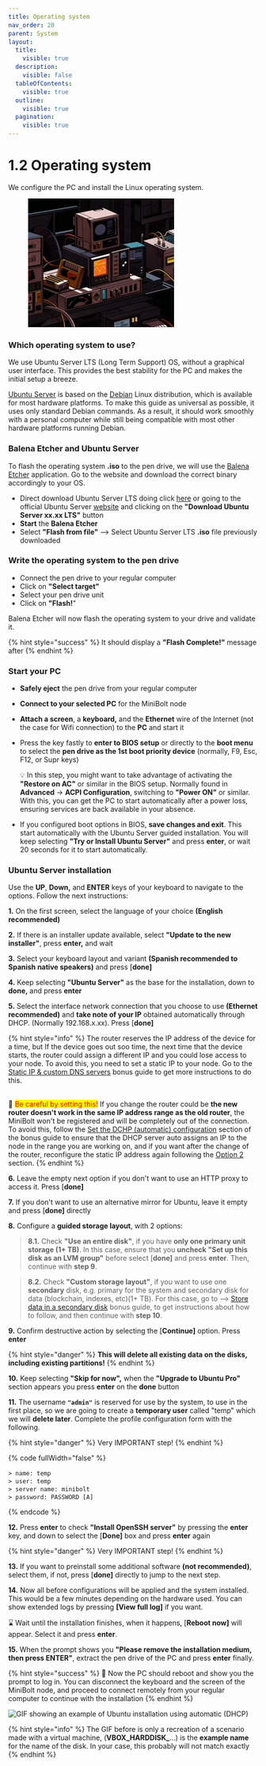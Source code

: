 ```yaml
---
title: Operating system
nav_order: 20
parent: System
layout:
  title:
    visible: true
  description:
    visible: false
  tableOfContents:
    visible: true
  outline:
    visible: true
  pagination:
    visible: true
---
```


# 1.2 Operating system

We configure the PC and install the Linux operating system.

<figure><img src="../.gitbook/assets/operating-system.gif" alt="" width="295"><figcaption></figcaption></figure>

### Which operating system to use?

We use Ubuntu Server LTS (Long Term Support) OS, without a graphical user interface. This provides the best stability for the PC and makes the initial setup a breeze.

[Ubuntu Server](https://ubuntu.com/server/docs) is based on the [Debian](https://www.debian.org/) Linux distribution, which is available for most hardware platforms. To make this guide as universal as possible, it uses only standard Debian commands. As a result, it should work smoothly with a personal computer while still being compatible with most other hardware platforms running Debian.

### Balena Etcher and Ubuntu Server

To flash the operating system **.iso** to the pen drive, we will use the [Balena Etcher](https://www.balena.io/etcher/) application. Go to the website and download the correct binary accordingly to your OS.

* Direct download Ubuntu Server LTS doing click [here](https://releases.ubuntu.com/22.04.2/ubuntu-22.04.2-live-server-amd64.iso) or going to the official Ubuntu Server [website](https://ubuntu.com/download/server) and clicking on the **"Download Ubuntu Server xx.xx LTS"** button
* **Start** the **Balena Etcher**
* Select **"Flash from file"** --> Select Ubuntu Server LTS **.iso** file previously downloaded

### Write the operating system to the pen drive

* Connect the pen drive to your regular computer
* Click on **"Select target"**
* Select your pen drive unit
* Click on **"Flash!**"

Balena Etcher will now flash the operating system to your drive and validate it.

{% hint style="success" %}
It should display a **"Flash Complete!"** message after
{% endhint %}

### Start your PC

* **Safely eject** the pen drive from your regular computer
* **Connect to your selected PC** for the MiniBolt node
* **Attach a screen**, a **keyboard,** and the **Ethernet** wire of the Internet (not the case for Wifi connection) to the **PC** and start it
*   Press the key fastly to **enter to BIOS setup** or directly to the **boot menu** to select the **pen drive as the 1st boot priority device** (normally, F9, Esc, F12, or Supr keys)

    💡 In this step, you might want to take advantage of activating the **"Restore on AC"** or similar in the BIOS setup. Normally found in **Advanced** -> **ACPI Configuration**, switching to **"Power ON"** or similar. With this, you can get the PC to start automatically after a power loss, ensuring services are back available in your absence.
* If you configured boot options in BIOS, **save changes and exit**. This start automatically with the Ubuntu Server guided installation. You will keep selecting **"Try or Install Ubuntu Server"** and press **enter**, or wait 20 seconds for it to start automatically.

### Ubuntu Server installation

Use the **UP**, **Down,** and **ENTER** keys of your keyboard to navigate to the options. Follow the next instructions:

**1.** On the first screen, select the language of your choice **(English recommended)**

**2.** If there is an installer update available, select **"Update to the new installer"**, press **enter,** and wait

**3.** Select your keyboard layout and variant **(Spanish recommended to Spanish native speakers)** and press \[**done]**

**4.** Keep selecting **"Ubuntu Server"** as the base for the installation, down to **done,** and press **enter**

**5.** Select the interface network connection that you choose to use **(Ethernet recommended)** and **take note of your IP** obtained automatically through DHCP. (Normally 192.168.x.xx). Press \[**done]**

{% hint style="info" %}
The router reserves the IP address of the device for a time, but If the device goes out soo time, the next time that the device starts, the router could assign a different IP and you could lose access to your node. To avoid this, you need to set a static IP to your node. Go to the [Static IP & custom DNS servers](../bonus-guides/system/static-ip-and-custom-dns-servers.md) bonus guide to get more instructions to do this.

\
🚨 <mark style="color:red;">Be careful by setting this!</mark> If you change the router could be **the new router doesn't work in the same IP address range as the old router**, the MiniBolt won't be registered and will be completely out of the connection. To avoid this, follow the [Set the DCHP (automatic) configuration](../bonus-guides/system/static-ip-and-custom-dns-servers.md#set-the-automatic-dhcp-mode-configuration-by-command-line) section of the bonus guide to ensure that the DHCP server auto assigns an IP to the node in the range you are working on, and if you want after the change of the router, reconfigure the static IP address again following the [Option 2](../bonus-guides/system/static-ip-and-custom-dns-servers.md#option-2-after-ubuntu-server-installation-by-command-line) section.
{% endhint %}

**6.** Leave the empty next option if you don't want to use an HTTP proxy to access it. Press \[**done]**

**7.** If you don't want to use an alternative mirror for Ubuntu, leave it empty and press \[**done]** directly

**8.** Configure a **guided storage layout**, with 2 options:

> **8.1.** Check **"Use an entire disk"**, if you have **only one primary unit storage (1+ TB)**. In this case, ensure that you **uncheck "Set up this disk as an LVM group"** before select \[**done]** and press **enter**. Then, continue with **step 9**.

> **8.2.** Check **"Custom storage layout"**, if you want to use one **secondary** disk, e.g. primary for the system and secondary disk for data (blockchain, indexes, etc)(1+ TB). For this case, go to --> [Store data in a secondary disk](../bonus/system/store-data-secondary-disk.md) bonus guide, to get instructions about how to follow, and then continue with **step 10**.

**9.** Confirm destructive action by selecting the \[**Continue]** option. Press **enter**

{% hint style="danger" %}
**This will delete all existing data on the disks, including existing partitions!**
{% endhint %}

**10.** Keep selecting **"Skip for now",** when the **"Upgrade to Ubuntu Pro"** section appears you press **enter** on the **done** button

**11.** The username **`"admin"`** is reserved for use by the system, to use in the first place, so we are going to create a **temporary user** called "temp" which we will **delete later**. Complete the profile configuration form with the following.

{% hint style="danger" %}
Very IMPORTANT step!
{% endhint %}

{% code fullWidth="false" %}
```
> name: temp
> user: temp
> server name: minibolt
> password: PASSWORD [A]
```
{% endcode %}

**12.** Press **enter** to check **"Install OpenSSH server"** by pressing the **enter** key, and down to select the \[**Done]** box and press **enter** again

{% hint style="danger" %}
Very IMPORTANT step!
{% endhint %}

**13.** If you want to preinstall some additional software **(not recommended)**, select them, if not, press \[**done]** directly to jump to the next step.

**14.** Now all before configurations will be applied and the system installed. This would be a few minutes depending on the hardware used. You can show extended logs by pressing **\[View full log]** if you want.

⌛ Wait until the installation finishes, when it happens, \[**Reboot now]** will appear. Select it and press **enter**.

**15.** When the prompt shows you **"Please remove the installation medium, then press ENTER"**, extract the pen drive of the PC and press **enter** finally.

{% hint style="success" %}
🥳 Now the PC should reboot and show you the prompt to log in. You can disconnect the keyboard and the screen of the MiniBolt node, and proceed to connect remotely from your regular computer to continue with the installation
{% endhint %}

![GIF showing an example of Ubuntu installation using automatic (DHCP) ](../resources/demo-install-os.gif)

{% hint style="info" %}
The GIF before is only a recreation of a scenario made with a virtual machine, (**VBOX\_HARDDISK\_**...) is the **example name** for the name of the disk. In your case, this probably will not match exactly
{% endhint %}
